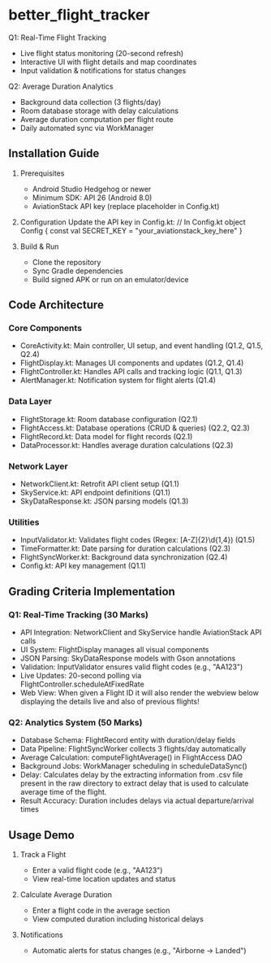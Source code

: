 # better_flight_tracker
Q1: Real-Time Flight Tracking
- Live flight status monitoring (20-second refresh)
- Interactive UI with flight details and map coordinates
- Input validation & notifications for status changes

Q2: Average Duration Analytics
- Background data collection (3 flights/day)
- Room database storage with delay calculations
- Average duration computation per flight route
- Daily automated sync via WorkManager


## Installation Guide

1. Prerequisites
   - Android Studio Hedgehog or newer
   - Minimum SDK: API 26 (Android 8.0)
   - AviationStack API key (replace placeholder in Config.kt)

2. Configuration
   Update the API key in Config.kt:
   // In Config.kt
   object Config {
       const val SECRET_KEY = "your_aviationstack_key_here"
   }

3. Build & Run
   - Clone the repository
   - Sync Gradle dependencies
   - Build signed APK or run on an emulator/device



## Code Architecture

### Core Components
- CoreActivity.kt: Main controller, UI setup, and event handling (Q1.2, Q1.5, Q2.4)
- FlightDisplay.kt: Manages UI components and updates (Q1.2, Q1.4)
- FlightController.kt: Handles API calls and tracking logic (Q1.1, Q1.3)
- AlertManager.kt: Notification system for flight alerts (Q1.4)

### Data Layer
- FlightStorage.kt: Room database configuration (Q2.1)
- FlightAccess.kt: Database operations (CRUD & queries) (Q2.2, Q2.3)
- FlightRecord.kt: Data model for flight records (Q2.1)
- DataProcessor.kt: Handles average duration calculations (Q2.3)

### Network Layer
- NetworkClient.kt: Retrofit API client setup (Q1.1)
- SkyService.kt: API endpoint definitions (Q1.1)
- SkyDataResponse.kt: JSON parsing models (Q1.3)

### Utilities
- InputValidator.kt: Validates flight codes (Regex: [A-Z]{2}\d{1,4}) (Q1.5)
- TimeFormatter.kt: Date parsing for duration calculations (Q2.3)
- FlightSyncWorker.kt: Background data synchronization (Q2.4)
- Config.kt: API key management (Q1.1)



## Grading Criteria Implementation

### Q1: Real-Time Tracking (30 Marks)
- API Integration: NetworkClient and SkyService handle AviationStack API calls
- UI System: FlightDisplay manages all visual components
- JSON Parsing: SkyDataResponse models with Gson annotations
- Validation: InputValidator ensures valid flight codes (e.g., "AA123")
- Live Updates: 20-second polling via FlightController.scheduleAtFixedRate
- Web View: When given a Flight ID it will also render the webview below displaying the details live and also of previous flights!

### Q2: Analytics System (50 Marks)
- Database Schema: FlightRecord entity with duration/delay fields
- Data Pipeline: FlightSyncWorker collects 3 flights/day automatically
- Average Calculation: computeFlightAverage() in FlightAccess DAO
- Background Jobs: WorkManager scheduling in scheduleDataSync()
- Delay: Calculates delay by the extracting information from .csv file present in the raw directory to extract delay that is used to calculate average time of the flight.
- Result Accuracy: Duration includes delays via actual departure/arrival times



## Usage Demo

1. Track a Flight
   - Enter a valid flight code (e.g., "AA123")
   - View real-time location updates and status

2. Calculate Average Duration
   - Enter a flight code in the average section
   - View computed duration including historical delays

3. Notifications
   - Automatic alerts for status changes (e.g., "Airborne → Landed")
